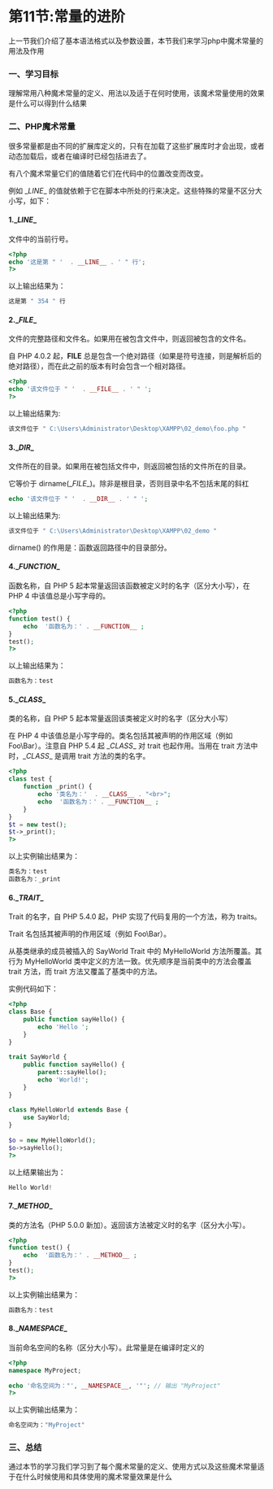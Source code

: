 # 第11节:常量的进阶
上一节我们介绍了基本语法格式以及参数设置，本节我们来学习php中魔术常量的用法及作用

### 一、学习目标
理解常用八种魔术常量的定义、用法以及适于在何时使用，该魔术常量使用的效果是什么可以得到什么结果

### 二、PHP魔术常量
很多常量都是由不同的扩展库定义的，只有在加载了这些扩展库时才会出现，或者动态加载后，或者在编译时已经包括进去了。

有八个魔术常量它们的值随着它们在代码中的位置改变而改变。

例如 \__LINE__ 的值就依赖于它在脚本中所处的行来决定。这些特殊的常量不区分大小写，如下：

#### 1.\__LINE__

文件中的当前行号。

``` php
<?php
echo '这是第 " '  . __LINE__ . ' " 行';
?>
```

以上输出结果为：

``` php
这是第 " 354 " 行
```

#### 2.\__FILE__
文件的完整路径和文件名。如果用在被包含文件中，则返回被包含的文件名。

自 PHP 4.0.2 起，__FILE__ 总是包含一个绝对路径（如果是符号连接，则是解析后的绝对路径），而在此之前的版本有时会包含一个相对路径。

``` php
<?php
echo '该文件位于 " '  . __FILE__ . ' " ';
?>
```

以上输出结果为:

``` php
该文件位于 " C:\Users\Administrator\Desktop\XAMPP\02_demo\foo.php "
```

#### 3.\__DIR__
文件所在的目录。如果用在被包括文件中，则返回被包括的文件所在的目录。

它等价于 dirname(\__FILE__)。除非是根目录，否则目录中名不包括末尾的斜杠

``` php
echo '该文件位于 " '  . __DIR__ . ' " ';
```

以上输出结果为:

``` php
该文件位于 " C:\Users\Administrator\Desktop\XAMPP\02_demo "
```

dirname() 的作用是：函数返回路径中的目录部分。

#### 4.\__FUNCTION__
函数名称，自 PHP 5 起本常量返回该函数被定义时的名字（区分大小写），在 PHP 4 中该值总是小写字母的。

``` php
<?php
function test() {
    echo  '函数名为：' . __FUNCTION__ ;
}
test();
?>
```

以上输出结果为：

``` php
函数名为：test
```

#### 5.\__CLASS__

类的名称，自 PHP 5 起本常量返回该类被定义时的名字（区分大小写）

在 PHP 4 中该值总是小写字母的。类名包括其被声明的作用区域（例如 Foo\Bar）。注意自 PHP 5.4 起 \__CLASS__ 对 trait 也起作用。当用在 trait 方法中时，\__CLASS__ 是调用 trait 方法的类的名字。

``` php
<?php
class test {
    function _print() {
        echo '类名为：'  . __CLASS__ . "<br>";
        echo  '函数名为：' . __FUNCTION__ ;
    }
}
$t = new test();
$t->_print();
?>
```

以上实例输出结果为：

``` php
类名为：test
函数名为：_print
```

#### 6.\__TRAIT__

Trait 的名字，自 PHP 5.4.0 起，PHP 实现了代码复用的一个方法，称为 traits。

Trait 名包括其被声明的作用区域（例如 Foo\Bar）。

从基类继承的成员被插入的 SayWorld Trait 中的 MyHelloWorld 方法所覆盖。其行为 MyHelloWorld 类中定义的方法一致。优先顺序是当前类中的方法会覆盖 trait 方法，而 trait 方法又覆盖了基类中的方法。

实例代码如下：

``` php
<?php
class Base {
    public function sayHello() {
        echo 'Hello ';
    }
}
 
trait SayWorld {
    public function sayHello() {
        parent::sayHello();
        echo 'World!';
    }
}
 
class MyHelloWorld extends Base {
    use SayWorld;
}
 
$o = new MyHelloWorld();
$o->sayHello();
?>
```

以上结果输出为：

``` php
Hello World!
```

#### 7.\__METHOD__
类的方法名（PHP 5.0.0 新加）。返回该方法被定义时的名字（区分大小写）。

``` php
<?php
function test() {
    echo  '函数名为：' . __METHOD__ ;
}
test();
?>
```

以上实例输出结果为：

``` php
函数名为：test
```

#### 8.\__NAMESPACE__
当前命名空间的名称（区分大小写）。此常量是在编译时定义的

``` php
<?php
namespace MyProject;
 
echo '命名空间为："', __NAMESPACE__, '"'; // 输出 "MyProject"
?>
```

以上实例输出结果为：

``` php
命名空间为："MyProject"
```

### 三、总结

通过本节的学习我们学习到了每个魔术常量的定义、使用方式以及这些魔术常量适于在什么时候使用和具体使用的魔术常量效果是什么
